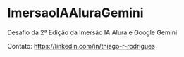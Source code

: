 # ImersaoIAAluraGemini
Desafio da 2ª Edição da Imersão IA Alura e Google Gemini

Contato: https://linkedin.com/in/thiago-r-rodrigues
